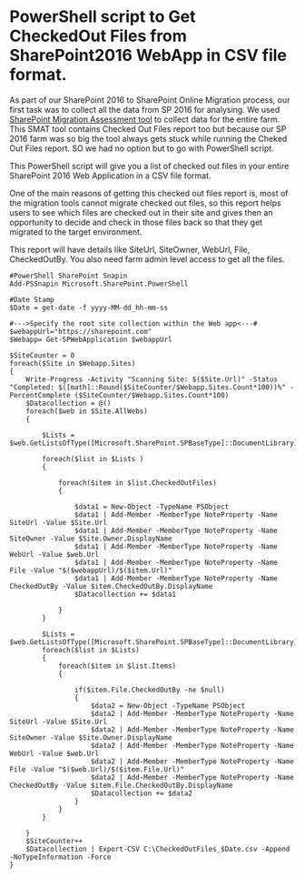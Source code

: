 # PowerShell script to Get CheckedOut Files from SharePoint2016 WebApp in CSV file format.

As part of our SharePoint 2016 to SharePoint Online Migration process, our first task was to collect all the data from SP 2016 for analysing. We used [SharePoint Migration Assessment tool](https://docs.microsoft.com/en-us/sharepointmigration/overview-of-the-sharepoint-migration-assessment-tool) to collect data for the entire farm. This SMAT tool contains Checked Out Files report too but because our SP 2016 farm was so big the tool always gets stuck while running the Cheked Out Files report. SO we had no option but to go with PowerShell script. 

This PowerShell script will give you a list of checked out files in your entire SharePoint 2016 Web Application in a CSV file format. 

One of the main reasons of getting this checked out files report is, most of the migration tools cannot migrate checked out files, so this report helps users to see which files are checked out in their site and gives then an opportunity to decide and check in those files back so that they get migrated to the target environment. 

This report will have details like SiteUrl, SiteOwner, WebUrl, File, CheckedOutBy. You also need farm admin level access to get all the files.

    #PowerShell SharePoint Snapin
    Add-PSSnapin Microsoft.SharePoint.PowerShell   

    #Date Stamp
    $Date = get-date -f yyyy-MM-dd_hh-mm-ss    

    #--->Specify the root site collection within the Web app<---#
    $webappUrl="https://sharepoint.com"
    $Webapp= Get-SPWebApplication $webappUrl

    $SiteCounter = 0
    foreach($Site in $Webapp.Sites)
    {
        Write-Progress -Activity "Scanning Site: $($Site.Url)" -Status "Completed: $([math]::Round($SiteCounter/$Webapp.Sites.Count*100))%" -PercentComplete ($SiteCounter/$Webapp.Sites.Count*100)
        $Datacollection = @()
        foreach($web in $Site.AllWebs)
        {

            $Lists = $web.GetListsOfType([Microsoft.SharePoint.SPBaseType]::DocumentLibrary) 

            foreach($list in $Lists )
            {

                foreach($item in $list.CheckedOutFiles)
                {

                    $data1 = New-Object -TypeName PSObject
                    $data1 | Add-Member -MemberType NoteProperty -Name SiteUrl -Value $Site.Url
                    $data1 | Add-Member -MemberType NoteProperty -Name SiteOwner -Value $Site.Owner.DisplayName
                    $data1 | Add-Member -MemberType NoteProperty -Name WebUrl -Value $web.Url
                    $data1 | Add-Member -MemberType NoteProperty -Name File -Value "$($webappUrl)/$($item.Url)"
                    $data1 | Add-Member -MemberType NoteProperty -Name CheckedOutBy -Value $item.CheckedOutBy.DisplayName
                    $Datacollection += $data1

                }       
            }

            $Lists = $web.GetListsOfType([Microsoft.SharePoint.SPBaseType]::DocumentLibrary) 
            foreach($list in $Lists)
            {
                foreach($item in $list.Items)
                {

                    if($item.File.CheckedOutBy -ne $null)            
                    {
                        $data2 = New-Object -TypeName PSObject
                        $data2 | Add-Member -MemberType NoteProperty -Name SiteUrl -Value $Site.Url
                        $data2 | Add-Member -MemberType NoteProperty -Name SiteOwner -Value $Site.Owner.DisplayName
                        $data2 | Add-Member -MemberType NoteProperty -Name WebUrl -Value $web.Url
                        $data2 | Add-Member -MemberType NoteProperty -Name File -Value "$($web.Url)/$($item.File.Url)"
                        $data2 | Add-Member -MemberType NoteProperty -Name CheckedOutBy -Value $item.File.CheckedOutBy.DisplayName
                        $Datacollection += $data2    
                    }
                }       
            }

        }
        $SiteCounter++
        $Datacollection | Export-CSV C:\CheckedOutFiles_$Date.csv -Append -NoTypeInformation -Force    
    }

    
